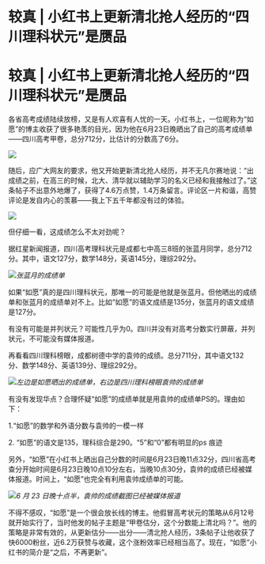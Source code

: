 # 较真 | 小红书上更新清北抢人经历的“四川理科状元”是赝品

# 较真 | 小红书上更新清北抢人经历的“四川理科状元”是赝品

各省高考成绩陆续放榜，又是有人欢喜有人忧的一天。小红书上，一位昵称为“如愿”的博主收获了很多艳羡的目光，因为他在6月23日晚晒出了自己的高考成绩单——四川高考甲卷，总分712分，比估计的分数高了6分。

![](https://inews.gtimg.com/news_bt/OzZ6cnDDcFZkLr943Ui000uhM3dFfswb7seUj7dfTtNuIAA/1000)

随后，应广大网友的要求，他又开始更新清北抢人经历，并不无凡尔赛地说：“出成绩之前，在高三的时候，北大、清华就以辅助学习的名义已经和我接触过了。”这条帖子不出意外地爆了，获得了4.6万点赞，1.4万条留言。评论区一片和谐，高赞评论是发自内心的羡慕——我上下五千年都没有过的体验。

![](https://inews.gtimg.com/news_bt/OEtagT0OYaPMCwDzAzLnSXOiA6LTGWDkhDv4WgVCIAGxEAA/1000)

但仔细一看，这成绩怎么不太对劲呢？

据红星新闻报道，四川高考理科状元是成都七中高三8班的张蓝月同学，总分712分。其中，语文127分，数学148分，英语145分，理综292分。

![](https://inews.gtimg.com/news_bt/OsH6DgBoUFtqpzH0TSCqNnKwGAte9fnuor9uGO4KgpwvkAA/1000)_张蓝月的成绩单_

如果“如愿”真的是四川理科状元，那唯一的可能是他就是张蓝月。但他晒出的成绩单和张蓝月的成绩单对不上。比如“如愿”的语文成绩是135分，张蓝月的语文成绩是127分。

有没有可能是并列状元？可能性几乎为0。四川并没有对高考分数实行屏蔽，并列状元，不可能没有媒体报道。

再看看四川理科榜眼，成都树德中学的袁帅的成绩。总分711分，其中语文132分、数学148分、英语139分、理综292分。

![](https://inews.gtimg.com/news_bt/O69TbWsCA7GNf2xpjHVW4SxgQ5OAwowd2XXaGQVDddZhcAA/1000)_左边是如愿晒出的成绩单，右边是四川理科榜眼袁帅的成绩单_

有没有发现华点？合理怀疑“如愿”的成绩单就是用袁帅的成绩单PS的。理由如下：

1.“如愿”的数学和外语分数与袁帅的一模一样

2\. “如愿”的语文是135，理科综合是290。“5”和“0”都有明显的ps 痕迹

另外，“如愿”在小红书上晒出自己分数的时间是6月23日晚11点32分，四川省高考查分开始时间是6月23日晚10点10分左右，当晚10点30分，袁帅的成绩已经被媒体报道。时间上，“如愿”也完全有利用袁帅成绩单的可能。

![](https://inews.gtimg.com/news_bt/OTBTkpN__noO7kC452ZIUPlqPyrYFOkaDV3IvvxeVVBKEAA/1000)_6
月 23 日晚十点半，袁帅的成绩截图已经被媒体报道_

不得不感叹，“如愿”是一个很会放长线的博主。他假冒高考状元的策略从6月12号就开始实行了，当时他发的帖子主题是“甲卷估分，这个分数能上清北吗？”。他的策略是非常有效的，从更新估分——出分——清北抢人经历，3条帖子让他收获了快6000粉丝，近6.2万获赞与收藏，这个涨粉效率已经相当高了。现在，“如愿”小红书的简介是“之后，不再更新”。

